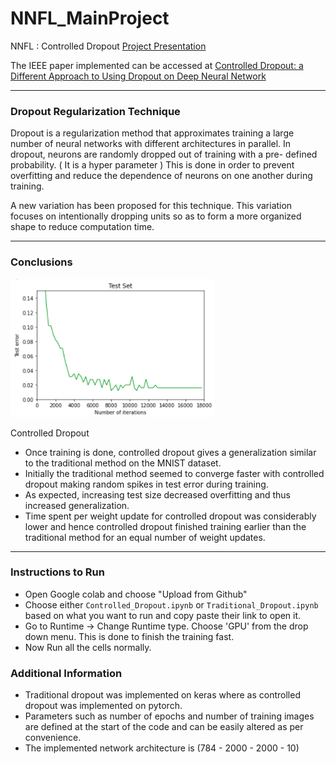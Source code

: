# NNFL_MainProject
NNFL : Controlled Dropout
[Project Presentation](https://github.com/)

The IEEE paper implemented can be accessed at [Controlled Dropout: a Different Approach to Using Dropout on Deep Neural Network](https://ieeexplore.ieee.org/document/7881693)

---

### Dropout Regularization Technique

Dropout is a regularization method that approximates training a large number of neural networks with different architectures in parallel.
In dropout, neurons are  randomly dropped out of training with a pre- defined probability. ( It is a hyper parameter )
This is done in order to prevent overfitting and reduce the dependence of neurons on one another during training.

A new variation has been proposed for this technique. This variation focuses on intentionally dropping units so as to form a more organized shape to reduce computation time.

---

### Conclusions

![testerr_controlled](/testerror_controlled_dropout.png)

Controlled Dropout


 - Once training is done, controlled dropout gives a generalization similar to the traditional method on the MNIST dataset.
 - Initially the traditional method seemed to converge faster with controlled dropout making random spikes in test error during training.
 - As expected, increasing test size decreased overfitting and thus increased generalization.
 - Time spent per weight update for controlled dropout was considerably lower and hence controlled dropout finished training earlier than the traditional method for an equal number of weight updates.
 
 ---

### Instructions to Run
- Open Google colab and choose "Upload from Github"
- Choose either `Controlled_Dropout.ipynb` or `Traditional_Dropout.ipynb` based on what you want to run and copy paste their link to open it.
- Go to Runtime -> Change Runtime type. Choose 'GPU' from the drop down menu. This is done to finish the training fast.
- Now Run all the cells normally.

### Additional Information
- Traditional dropout was implemented on keras where as controlled dropout was implemented on pytorch.
- Parameters such as number of epochs and number of training images are defined at the start of the code and can be easily altered as per convenience.
- The implemented network architecture is (784 - 2000 - 2000 - 10)
